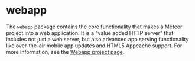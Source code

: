 # webapp

The `webapp` package contains the core functionality that makes a
Meteor project into a web application. It is a "value added HTTP
server" that includes not just a web server, but also advanced app
serving functionality like over-the-air mobile app updates and HTML5
Appcache support. For more information, see the [Webapp project
page](https://www.meteor.com/webapp).

